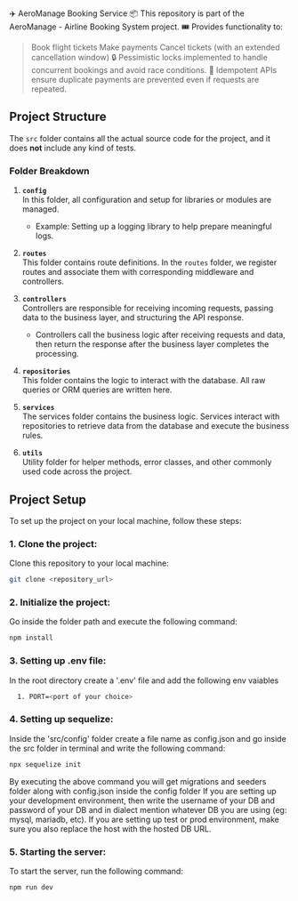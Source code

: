✈️ AeroManage Booking Service
📦 This repository is part of the AeroManage - Airline Booking System project.
🎟️ Provides functionality to:
   > Book flight tickets
   > Make payments
   > Cancel tickets (with an extended cancellation window)
🔒 Pessimistic locks implemented to handle concurrent bookings and avoid race conditions.
🧾 Idempotent APIs ensure duplicate payments are prevented even if requests are repeated.

## Project Structure

The `src` folder contains all the actual source code for the project, and it does **not** include any kind of tests.

### Folder Breakdown

1. **`config`**  
   In this folder, all configuration and setup for libraries or modules are managed.
   - Example: Setting up a logging library to help prepare meaningful logs.

2. **`routes`**  
   This folder contains route definitions. In the `routes` folder, we register routes and associate them with corresponding middleware and controllers.

3. **`controllers`**  
   Controllers are responsible for receiving incoming requests, passing data to the business layer, and structuring the API response.
   - Controllers call the business logic after receiving requests and data, then return the response after the business layer completes the processing.

4. **`repositories`**  
   This folder contains the logic to interact with the database. All raw queries or ORM queries are written here.

5. **`services`**  
   The services folder contains the business logic. Services interact with repositories to retrieve data from the database and execute the business rules.

6. **`utils`**  
   Utility folder for helper methods, error classes, and other commonly used code across the project.

## Project Setup

To set up the project on your local machine, follow these steps:

### 1. Clone the project:
Clone this repository to your local machine:

```bash
git clone <repository_url>
```

### 2. Initialize the project:
Go inside the folder path and execute the following command:

```bash
npm install
```

### 3. Setting up .env file:
In the root directory create a '.env' file and add the following env vaiables

```bash
  1. PORT=<port of your choice>
```

### 4. Setting up sequelize:
Inside the 'src/config' folder create a file name as config.json and go inside the src folder in terminal and write the following command: 

```bash
npx sequelize init
```

By executing the above command you will get migrations and seeders folder along with config.json inside the config folder
If you are setting up your development environment, then write the username of your DB and password of your DB and in dialect mention whatever DB you are using (eg: mysql, mariadb, etc).
If you are setting up test or prod environment, make sure you also replace the host with the hosted DB URL.

### 5. Starting the server:
To start the server, run the following command:

```bash
npm run dev
```
